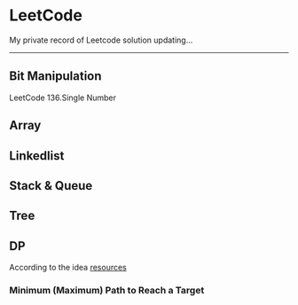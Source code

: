 # LeetCode
My private record of Leetcode solution
updating...

* * * 

## Bit Manipulation
LeetCode  136.Single Number

## Array

## Linkedlist

## Stack & Queue

## Tree

## DP
According to the idea [resources](https://leetcode.com/discuss/general-discussion/458695/dynamic-programming-patterns#Minimum-(Maximum)-Path-to-Reach-a-Target)
### Minimum (Maximum) Path to Reach a Target
